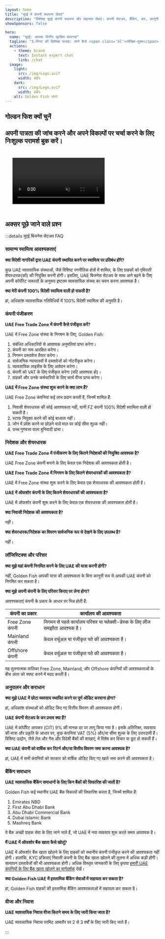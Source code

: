 ```yaml
---
layout: home
title: "यूएई में कंपनी स्थापना सेवाएं"
description: "विशेषज्ञ यूएई कंपनी स्थापना और सहायता सेवाएं। कंपनी सेटअप, बैंकिंग, कर, कानूनी और वीजा समाधान। स्वीकृति के बाद ही भुगतान करें।"
showSponsors: false

hero:
  name: "यूएई: आपका वित्तीय सुरक्षित बंदरगाह"
  tagline: "5-मिनट की विशेषज्ञ सलाह: जानें कैसे <span class='hl'>जोखिम-मुक्त</span> अपना यूएई व्यवसाय स्थापित करें"
  actions:
    - theme: brand
      text: Instant expert chat
      link: /chat
  image:
    light:
      src: /img/Logo.avif
      width: 40%
    dark:
      src: /img/Logo.avif
      width: 40%
    alt: Golden Fish लोगो
---
```


<FeatureBlock :card="{
  title: 'कंपनी स्थापना मार्गदर्शिका',
  details: '**free zone, offshore, mainland, branch** में कंपनियां स्थापित करने की पूर्ण मार्गदर्शिका। \n\n* Free Zones और Mainland में 100% विदेशी स्वामित्व उपलब्ध\n* कम कर दरें - केवल 9% कॉर्पोरेट टैक्स\n* कोई मुद्रा नियंत्रण नहीं - आसान पूंजी प्रत्यावर्तन\n\n[Learn more](/uae-business/offer/company-registration/)',
  link: '/uae-business/offer/company-registration/',
  src: {
    light: '/img/iStock-2051326997.avif',
    dark: '/img/iStock-1448478309.jpg',
    width: '100%'
  },
  inversion: false
}" />

<FeatureBlock :card="{
  title: 'बैंकिंग समाधान',
  details: 'यूएई के विश्वसनीय बैंकों के साथ आसानी से व्यावसायिक या व्यक्तिगत बैंक खाते खोलें। \n\n* सरकारी स्वीकृतियों के लिए एंड-टू-एंड PRO सेवाएं\n* संपूर्ण बैंकिंग पैकेज सेटअप\n* **96% सफलता दर**\n\n[Learn more](/uae-business/offer/banking/)',
  link: '/uae-business/offer/banking/',
  src: {
    light: '/img/iStock-2153786564.avif',
    dark: '/img/iStock-2166793628.avif',
    width: '100%'
  },
  inversion: true
}" />

<FeatureBlock :card="{
  title: 'Golden Visa और निवास',
  details: 'सरल आवेदन प्रक्रिया के साथ दीर्घकालिक निवास के लिए यूएई **Golden Visa** प्राप्त करें। \n\n* **हर 6 महीने में यूएई में प्रवेश की आवश्यकता नहीं**\n* योग्यता शर्तों को बनाए रखने पर नवीनीकरण के विकल्प के साथ 10 वर्ष की वैधता\n* 92% सफलता दर\n\n[Learn more](/uae-business/offer/golden-visa/)',
  link: '/uae-business/offer/golden-visa/',
  src: {
    light: '/img/iStock-1312241253.avif',
    dark: '/img/ILONMASKID.webp',
    width: '100%'
  },
  inversion: false
}" />

<FeatureCards :features="[
  {
    title: 'अनुपालन सेवाएं',
    details: 'हमारे विशेषज्ञ आपको ESR रिपोर्ट और UBO फाइलिंग सहित जटिल यूएई नियामक आवश्यकताओं के माध्यम से मार्गदर्शन करते हैं।',
    items: [],
    linkText: 'Learn more',
    link: '/uae-business/company-registration/Protect-Your-Business',
    icon: {
      light: '/img/iStock-1299393716.avif',
      dark: '/img/iStock-2149731304.avif',
      alt: 'अनुपालन सेवाएं'
    }
  },
  {
    title: 'कॉर्पोरेट टैक्स और VAT',
    details: 'Federal Tax Authority (FTA) के साथ कॉर्पोरेट टैक्स और VAT दायित्वों के अनुपालन को सुनिश्चित करने वाली विशेषज्ञ सलाह।',
    items: [],
    linkText: 'Learn more',
    link: '/uae-business/company-registration/accounting-legal',
    icon: {
      light: '/img/iStock-1018285934.avif',
      dark: '/img/iStock-584576538.avif',
      alt: 'कर सेवाएं'
    }
  },
  {
    title: 'कानूनी सेवाएं',
    details: 'कानूनी टीम M&As, कॉर्पोरेट पुनर्गठन, वित्तपोषण और विवाद समाधान के संबंध में यूएई के कानूनों पर सलाह देती है।',
    items: [],
    linkText: 'Learn more',
    link: '/uae-business/company-registration/Protect-Your-Business',
    icon: {
      light: '/img/iStock-650045508.avif',
      dark: '/img/iStock-1498627598.avif',
      alt: 'कानूनी सेवाएं'
    }
  },
  {
    title: 'लेखा और वेतन',
    details: 'हमारे लेखाकार वित्त का प्रबंधन करते हैं, बुककीपिंग, समाधान, वेतन और ऑडिट सहायता प्रदान करते हैं, जिससे भर्ती लागत बचती है।',
    items: [],
    linkText: 'Learn more',
    link: '/resources/contacts',
    icon: {
      light: '/img/iStock-1022793868.avif',
      dark: '/img/iStock-1320130292.jpg',
      alt: 'लेखा सेवाएं'
    }
  },
]" />

## गोल्डन फिश क्यों चुनें

<BenefitsList :features="[
  {
    icon: '🏢',
    title: 'स्थानीय UAE विशेषज्ञता',
    text: 'दुबई में समर्पित विशेषज्ञ प्रक्रिया के हर चरण में विशेषज्ञ मार्गदर्शन प्रदान करते हैं।'
  },
  {
    icon: '📊',
    title: 'सिद्ध सफलता दर',
    text: 'हमारी प्रीमियम प्रोसेसिंग के माध्यम से जारी किए गए सैकड़ों वीजा, बैंक खाते और कंपनी पंजीकरण के साथ 90% से अधिक स्वीकृति दर।'
  },
  {
    icon: '💸',
    title: '**सफलता-आधारित शुल्क**',
    text: '[स्वीकृति के बाद ही भुगतान करें](/uae-business/benefits/success-based-fees)। बिना किसी छिपी लागत के पूर्ण पारदर्शिता।'
  },
]" />

## अपनी पात्रता की जांच करने और अपने विकल्पों पर चर्चा करने के लिए निःशुल्क परामर्श बुक करें।

<video autoplay muted playsinline style="padding: 24px">
  <source src="/img/iStock-2185906461.mp4" type="video/mp4">
</video>

<ContactFormModalNav buttonText="विशेषज्ञ से बात करें" formStyle="display: block; margin: 1rem auto;"/>

## अक्सर पूछे जाने वाले प्रश्न

:::details यूएई बिजनेस सेटअप FAQ

### सामान्य स्वामित्व आवश्यकताएं

**क्या विदेशी नागरिकों द्वारा UAE कंपनी स्थापित करने पर स्वामित्व पर प्रतिबंध होंगे?**

कुछ UAE व्यावसायिक संस्थाओं, जैसे विशिष्ट रणनीतिक क्षेत्रों में शामिल, के लिए ग्राहकों को एमिराती शेयरधारक(कों) की नियुक्ति करनी होगी। इसलिए, UAE बिजनेस सेटअप के साथ आगे बढ़ने के लिए अपनी कॉर्पोरेट जरूरतों के अनुरूप इष्टतम व्यावसायिक संस्था का चयन करना आवश्यक है।

**क्या मेरी कंपनी 100% विदेशी स्वामित्व वाली हो सकती है?**

हां, अधिकांश व्यावसायिक गतिविधियों में 100% विदेशी स्वामित्व की अनुमति है।

### कंपनी पंजीकरण

**UAE Free Trade Zone में कंपनी कैसे पंजीकृत करें?**

UAE में Free Zone संस्था के निगमन के लिए, Golden Fish:

1. संबंधित अधिकारियों से आवश्यक अनुमतियां प्राप्त करेगा।
2. कंपनी का नाम आरक्षित करेगा।
3. निगमन दस्तावेज तैयार करेगा।
4. सार्वजनिक न्यायालयों में दस्तावेजों को नोटरीकृत करेगा।
5. व्यावसायिक लाइसेंस के लिए आवेदन करेगा।
6. कंपनी को VAT के लिए पंजीकृत करेगा (यदि आवश्यक हो)।
7. ग्राहकों और उनके कर्मचारियों के लिए कार्य वीजा प्राप्त करेगा।

**UAE में Free Zone संस्था शुरू करने के क्या लाभ हैं?**

UAE Free Zone कंपनियां कई लाभ प्रदान करती हैं, जिनमें शामिल हैं:

1. निवासी शेयरधारक की कोई आवश्यकता नहीं, यानी FZ कंपनी 100% विदेशी स्वामित्व वाली हो सकती है।
2. स्टाफ नियुक्त करने की कोई बाध्यता नहीं।
3. जोन में प्रवेश करने या छोड़ने वाले माल पर कोई सीमा शुल्क नहीं।
4. उच्च गुणवत्ता वाला बुनियादी ढांचा।

### निदेशक और शेयरधारक

**UAE Free Trade Zone में पंजीकरण के लिए कितने निदेशकों की नियुक्ति आवश्यक है?**

UAE Free Zone कंपनी बनाने के लिए केवल एक निदेशक की आवश्यकता होती है।

**UAE Free Trade Zone में निगमन के लिए कितने शेयरधारकों की आवश्यकता है?**

UAE में Free Zone संस्था शुरू करने के लिए केवल एक शेयरधारक की आवश्यकता होती है।

**UAE में ऑफशोर कंपनी के लिए कितने शेयरधारकों की आवश्यकता है?**

UAE में ऑफशोर कंपनी शुरू करने के लिए केवल एक शेयरधारक की आवश्यकता होती है।

**क्या निवासी निदेशक की आवश्यकता है?**

नहीं।

**क्या शेयरधारक/निदेशक का विवरण सार्वजनिक रूप से देखने के लिए उपलब्ध है?**

नहीं।

### लॉजिस्टिक्स और परिसर

**क्या मुझे वहां कंपनी निगमित करने के लिए UAE की यात्रा करनी होगी?**

नहीं, Golden Fish आपकी यात्रा की आवश्यकता के बिना कानूनी रूप से आपकी UAE कंपनी को निगमित कर सकता है।

**क्या मुझे अपनी कंपनी के लिए परिसर किराए पर लेना होगा?**

आवश्यकताएं कंपनी के प्रकार के आधार पर भिन्न होती हैं:

| कंपनी का प्रकार | कार्यालय की आवश्यकता |
| ----------------- | --------------------------------------------------------------------------------------- |
| Free Zone कंपनी | निगमन से पहले कार्यालय परिसर या फ्लेक्सी-डेस्क के लिए लीज समझौता आवश्यक है। |
| Mainland कंपनी | केवल वर्चुअल या पंजीकृत पते की आवश्यकता है। |
| Offshore कंपनी | केवल वर्चुअल या पंजीकृत पते की आवश्यकता है। |

यह तुलनात्मक तालिका Free Zone, Mainland, और Offshore कंपनियों की आवश्यकताओं के बीच अंतर को स्पष्ट करने में मदद करती है।

### अनुपालन और कराधान

**क्या मुझे UAE में छोटा व्यवसाय स्थापित करने पर पूर्ण ऑडिट करवाना होगा?**

हां, अधिकांश संस्थाओं को ऑडिट किए गए वित्तीय विवरण की आवश्यकता होगी।

**UAE कंपनी सेटअप के कर प्रभाव क्या हैं?**

UAE में कॉर्पोरेट आयकर (CIT) 9% की मानक दर पर लागू किया गया है। इसके अतिरिक्त, व्यवसाय की मात्रा और प्रकृति के आधार पर, कुछ कंपनियां VAT (5%) और/या सीमा शुल्क के लिए उत्तरदायी हैं। विशिष्ट उद्योग, जैसे तेल और गैस और विदेशी बैंकों की शाखाएं, में विशेष कर विचार या छूट हो सकती हैं।

**क्या UAE कंपनी को वार्षिक कर रिटर्न और/या वित्तीय विवरण जमा करना आवश्यक है?**

हां, UAE में सभी कंपनियों को सरकार को वार्षिक ऑडिट किए गए खाते जमा करने की आवश्यकता है।

### बैंकिंग समाधान

**UAE व्यावसायिक बैंकिंग समाधानों के लिए किन बैंकों की सिफारिश की जाती है?**

Golden Fish कई स्थानीय UAE बैंक विकल्पों की सिफारिश करता है, जिनमें शामिल हैं:

1. Emirates NBD
2. First Abu Dhabi Bank
3. Abu Dhabi Commercial Bank
4. Dubai Islamic Bank
5. Mashreq Bank

ये बैंक अच्छी ग्राहक सेवा के लिए जाने जाते हैं, जो UAE में नया व्यवसाय शुरू करते समय आवश्यक है।

**मैं UAE में ऑफशोर बैंक खाता कैसे खोलूं?**

UAE में ऑफशोर बैंक खाता खोलने के लिए ग्राहकों को स्थानीय कंपनी पंजीकृत करने की आवश्यकता नहीं होगी। हालांकि, KYC प्रक्रियाएं निवासी कंपनी के लिए बैंक खाता खोलने की तुलना में अधिक कड़ी होंगी। सत्यापन दस्तावेजों की भी आवश्यकता होगी। अधिक विस्तृत जानकारी के लिए कृपया [हमारी UAE कंपनियों के लिए बैंक खाता खोलने का मार्गदर्शक](./uae-business/company-registration/banking) देखें।

**क्या Golden Fish UAE में इस्लामिक बैंकिंग सेवाओं में सहायता कर सकता है?**

हां, Golden Fish ग्राहकों की इस्लामिक बैंकिंग आवश्यकताओं में सहायता कर सकता है।

### वीजा और निवास

**UAE व्यावसायिक निवास वीजा कितने समय के लिए जारी किया जाता है?**

UAE व्यावसायिक निवास परमिट आमतौर पर 2 से 3 वर्षों के लिए जारी किए जाते हैं।

:::